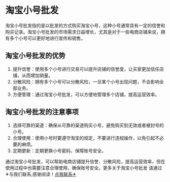 # 淘宝小号批发

淘宝小号批发指的是以批发的方式购买淘宝小号，这种小号通常具有一定的信誉和购买记录。淘宝小号批发的市场需求日益增长，尤其是对于一些电商店铺来说，拥有多个小号可以更好地进行宣传和销售。

## 淘宝小号批发的优势

1. 提升信誉：使用多个小号进行交易可以提升店铺的信誉度，让买家更加信任店铺，从而增加销量。
2. 分散风险：拥有多个小号可以分散风险，一旦某个小号出现问题，不会影响全部业务。
3. 方便管理：通过淘宝小号批发，可以方便地管理多个店铺，提高运营效率。

## 淘宝小号批发的注意事项

1. 选择可靠的渠道：确保从可靠的渠道购买小号，避免购买到无效或者被封号的小号。
2. 合理使用：使用小号时要遵守淘宝的规定，不要进行违规操作，以免引起不必要的麻烦。
3. 定期更新：定期更换小号密码，保障账号安全。

通过淘宝小号批发，可以帮助电商店铺提升信誉、分散风险，提高运营效率，但在使用过程中也需要注意合理使用，确保账号安全。更多关于淘宝小号批发 请通过✈与我们联系,感谢阅读！[点我联系✈](https://file.G208.com)